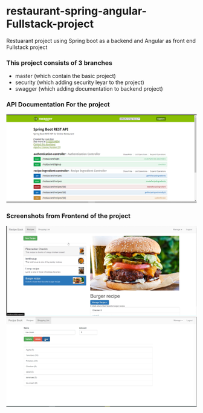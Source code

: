 # restaurant-spring-angular-Fullstack-project
Restuarant project using Spring boot as a backend and  Angular as front end Fullstack project


### This project consists of 3 branches
  * master (which contain the basic project)
  * security (which adding security leyar to the project)
  * swagger (which adding documentation to backend project)
  
  
### API Documentation For the project
  ![Api Documentation For the project](https://github.com/LoaiAmr/Restuarant-project-spring-angular-Fullstack-project/blob/master/images/swagger%20document%20for%20api.PNG)
  
  
### Screenshots from Frontend of the project
  ![Screenshots from Frontend of the project](https://github.com/LoaiAmr/Restuarant-project-spring-angular-Fullstack-project/blob/master/images/recipe%20angular.PNG)
  ![Screenshots from Frontend of the project](https://github.com/LoaiAmr/Restuarant-project-spring-angular-Fullstack-project/blob/master/images/shopping-list%20angular.PNG)
